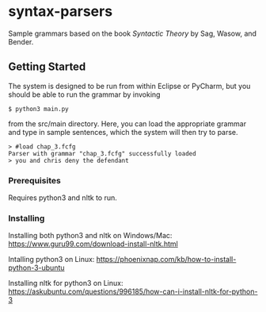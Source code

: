 # syntax-parsers

Sample grammars based on the book _Syntactic Theory_ by Sag, Wasow, and Bender.

## Getting Started

The system is designed to be run from within Eclipse or PyCharm, but you should be able to run the grammar by invoking

`$ python3 main.py`

from the src/main directory. Here, you can load the appropriate grammar and type in sample sentences, which the system will then try to parse.

```
> #load chap_3.fcfg
Parser with grammar "chap_3.fcfg" successfully loaded
> you and chris deny the defendant
```

### Prerequisites

Requires python3 and nltk to run.

### Installing

Installing both python3 and nltk on Windows/Mac: 
https://www.guru99.com/download-install-nltk.html

Intalling python3 on Linux:
https://phoenixnap.com/kb/how-to-install-python-3-ubuntu

Installing nltk for python3 on Linux:
https://askubuntu.com/questions/996185/how-can-i-install-nltk-for-python-3

